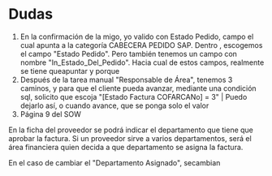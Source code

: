 # Dudas
1. En la confirmación de la migo, yo valido con Estado Pedido, campo el cual apunta a la categoría CABECERA PEDIDO SAP. Dentro , escogemos el campo "Estado Pedido".  Pero también tenemos un campo con nombre "In_Estado_Del_Pedido". Hacia cual de estos campos, realmente se tiene queapuntar y porque
2. Después de la tarea manual "Responsable de Área", tenemos 3 caminos, y para que el cliente pueda avanzar, mediante una condición sql, solicito que escoja "[Estado Factura COFARCANo] = 3" | Puedo dejarlo así, o cuando avance, que se ponga solo el valor 
3. Página 9 del SOW

En la ficha del proveedor se podrá indicar el departamento que tiene que aprobar la factura. Si un 
proveedor sirve a varios departamentos, será el área financiera quien decida a que departamento 
se asigna la factura.


  En el caso de cambiar el "Departamento Asignado", secambian 


   
